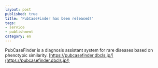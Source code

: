 ```yaml
---
layout: post
published: true
title: 'PubCaseFinder has been released!'
tags:
- service
- publishment
category: en
---
```


PubCaseFinder is a diagnosis assistant system for rare diseases based on phenotypic similarity.
[https://pubcasefinder.dbcls.jp/](https://pubcasefinder.dbcls.jp/)